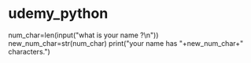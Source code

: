 # udemy_python
num_char=len(input("what is your name ?\n"))
new_num_char=str(num_char)
print("your name has "+new_num_char+" characters.")
